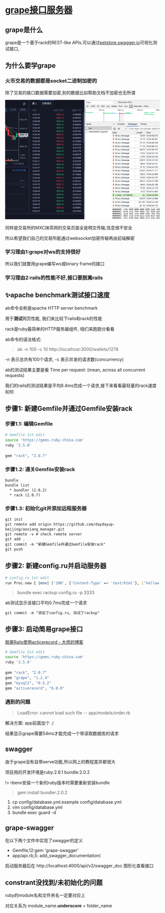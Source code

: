 # [grape接口服务器](2019/11_1/grape)

## grape是什么

grape是一个基于rack的REST-like APIs,可以通过[petstore.swagger.io](http://petstore.swagger.io/#/)可视化测试接口,

## 为什么要学grape

### 火币交易的数据都是socket二进制加密的

除了交易的接口数据需要加密,别的数据比如帮助文档不加密也无所谓

![火币网的ws数据加密](grape.png "火币网的ws数据加密")

同样是交易所的MXC抹茶网的交易页面全是明文传输,信息很不安全

所以希望我们自己的交易所能通过websocket加密传输再由前端解密

### 学习理由1:grape对ws的支持很好

所以我们就要用grape编写ws或binary frame的接口

### 学习理由2:rails的性能不好,接口要脱离rails

## ✨apache benchmark测试接口速度

ab命令全称是apache HTTP server benchmark

用于**测试**网页性能, 我们来比较下rails和rack的性能

rack是ruby最简单的HTTP服务器组件, 咱们来跑跑分看看

ab命令的语法格式:

> ab -n 100 -c 10 http://localhost:3000/wallets/1278

-n 表示总共有100个请求, -c 表示并发的请求数(concurrency)

ab的测试结果主要是看 Time per request: (mean, across all concurrent requests)

我们的rails的测试结果是平均8.4ms完成一个请求,接下来看看最轻量的rack速度如何

## 步骤1: 新建Gemfile并通过Gemfile安装rack

### 步骤1.1: 编辑Gemfile

```bash
# Gemfile 1st edit
source 'https://gems.ruby-china.com'
ruby '2.5.0'

gem "rack", "2.0.7"
```

### 步骤1.2: 通关Gemfile安装rack

```
bundle
bundle list
  * bundler (2.0.2)
  * rack (2.0.7)
```

### 步骤1.3: 初始化git并添加远程服务器

```
git init
git remote add origin https://github.com/daydayup-beijing/aoxiang_manager.git
git remote -v # check remote server
git add .
git commit -m "新建Gemfile并通过Gemfile安装rack"
git push
```

## 步骤2: 新建config.ru并启动服务器

```bash
# config.ru 1st edit
run Proc.new { |env| ['200', {'Content-Type' => 'text/html'}, ['hellow rack']] }  
```

> bundle exec rackup config.ru -p 3333

ab测试显示该接口平均0.7ms完成一个请求

```
git commit -m "添加了config.ru, 测试了rackup"
```

## 步骤3: 启动简易grape接口

[脱离Rails使用acticerecord - 大师的博客](http://siwei.me/blog/posts/origin_from_javaeye_533)

```bash
# Gemfile 2st edit
source 'https://gems.ruby-china.com'
ruby '2.5.0'

gem "rack", "2.0.7"
gem "grape", "1.2.4"
gem "mysql2", "0.5.2"
gem "activerecord", "6.0.0"
```

### 遇到的问题

> LoadError: cannot load such file -- app/models/order.rb

解决方案: app前面加个 ./

结果显示grape需要54ms才能完成一个带读取数据库的请求


## swagger

由于grape没有自带serve功能,所以网上的教程差异都很大

项目用的开发环境是ruby:2.6.1 bundle:2.0.2

!> rbenv安装一个新的ruby版本时需要重新安装bundle

> gem install bundler:2.0.2

1. cp config/database.yml.example config/database.yml
2. vim config/database.yml
3. bundle exec guard -d

## grape-swagger

在以下两个文件中实现了swagger的定义

- Gemfile,12:gem 'grape-swagger'
- app/api.rb,5:    add_swagger_documentation(

启动服务器后在 http://localhost:4000/api/v2/swagger_doc 图形化查看接口

## constrant没找到/未初始化的问题

ruby的module名和文件夹名一定要对应上

对应关系为 module_name.**underscore** = folder_name
